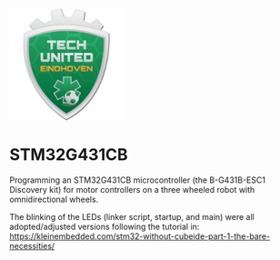 <img src="logo.jpg" width="200">

# STM32G431CB
Programming an STM32G431CB microcontroller (the B-G431B-ESC1 Discovery kit) for motor controllers on a three wheeled robot with omnidirectional wheels.

The blinking of the LEDs (linker script, startup, and main) were all adopted/adjusted versions following the tutorial in: https://kleinembedded.com/stm32-without-cubeide-part-1-the-bare-necessities/
